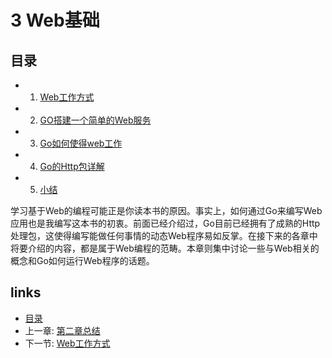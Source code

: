 # 3 Web基础

## 目录
   * 1. [Web工作方式](3.1.md)
   * 2. [GO搭建一个简单的Web服务](3.2.md)
   * 3. [Go如何使得web工作](3.3.md)
   * 4. [Go的Http包详解](3.4.md)
   * 5. [小结](3.5.md)

学习基于Web的编程可能正是你读本书的原因。事实上，如何通过Go来编写Web应用也是我编写这本书的初衷。前面已经介绍过，Go目前已经拥有了成熟的Http处理包，这使得编写能做任何事情的动态Web程序易如反掌。在接下来的各章中将要介绍的内容，都是属于Web编程的范畴。本章则集中讨论一些与Web相关的概念和Go如何运行Web程序的话题。

## links
   * [目录](<preface.md>)
   * 上一章: [第二章总结](<2.8.md>)
   * 下一节: [Web工作方式](<3.1.md>)
